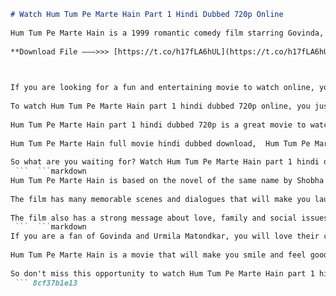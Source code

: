 ```markdown 
# Watch Hum Tum Pe Marte Hain Part 1 Hindi Dubbed 720p Online
 
Hum Tum Pe Marte Hain is a 1999 romantic comedy film starring Govinda, Urmila Matondkar, Dimple Kapadia and Paresh Rawal. The film is directed by Nabh Kumar 'Raju' and produced by C. Ashwini Dutt. The film follows the love story of Devyani, a social worker, and Rahul, a wealthy businessman, who fall in love despite their family's opposition.
 
**Download File ———>>> [https://t.co/h17fLA6hUL](https://t.co/h17fLA6hUL)**


 
If you are looking for a fun and entertaining movie to watch online, you can download or stream Hum Tum Pe Marte Hain part 1 hindi dubbed 720p from PogoLinks. PogoLinks is a website that offers a wide range of movies in multiple qualities and languages. You can enjoy Hum Tum Pe Marte Hain part 1 hindi dubbed 720p in high definition and with clear audio.
 
To watch Hum Tum Pe Marte Hain part 1 hindi dubbed 720p online, you just need to visit PogoLinks and search for the movie title. You will find the movie link on the first page of the search results[^1^]. You can either download the movie to your device or stream it online using a compatible player. PogoLinks is a safe and secure website that does not require any registration or subscription.
 
Hum Tum Pe Marte Hain part 1 hindi dubbed 720p is a great movie to watch with your loved ones. It has comedy, romance, drama and action. It also has a catchy soundtrack composed by Uttam Singh. The movie has received positive reviews from critics and audiences alike. It is one of the best movies of Govinda and Urmila Matondkar.
 
Hum Tum Pe Marte Hain full movie hindi dubbed download,  Hum Tum Pe Marte Hain 1999 hindi movie 720p,  Hum Tum Pe Marte Hain Govinda Urmila Matondkar film,  Hum Tum Pe Marte Hain Lyrical Video song,  Hum Tum Pe Marte Hain romantic comedy movie online,  Hum Tum Pe Marte Hain Dimple Kapadia Paresh Rawal,  Hum Tum Pe Marte Hain Uttam Singh music,  Hum Tum Pe Marte Hain Anand Bakshi lyrics,  Hum Tum Pe Marte Hain Nabh Kumar Raju director,  Hum Tum Pe Marte Hain Cheetah Yajnees Shetty producer,  Hum Tum Pe Marte Hain Manipal Udupi shooting location,  Hum Tum Pe Marte Hain Jaa Rahe Ho Tum song,  Hum Tum Pe Marte Hain O Mere Daddy song,  Hum Tum Pe Marte Hain Duniya Se Kuchh Lo song,  Hum Tum Pe Marte Hain Hum Banjaare Ho song,  Hum Tum Pe Marte Hain Ladki Ko Ladka Pasand Nahin song,  Hum Tum Pe Marte Hain O Mere Bitwa song,  Hum Tum Pe Marte Hain Pyar Mein Door Kya song,  Hum Tum Pe Marte Hain Instrumental song,  Hum Tum Pe Marte Hain movie review and rating,  Hum Tum Pe Marte Hain box office collection and budget,  Hum Tum Pe Marte Hain trivia and facts,  Hum Tum Pe Marte Hain cast and crew details,  Hum Tum Pe Marte Hain awards and nominations,  Hum Tum Pe Marte Hain behind the scenes and making of,  Hum Tum Pe Marte Hain best scenes and dialogues,  Hum Tum Pe Marte Hain movie poster and wallpapers,  Hum Tum Pe Marte Hain watch online free HD quality,  Hum Tum Pe Marte Hain torrent download link magnet,  Hum Tum Pe Marte Hain movie subtitles in english,  Hum Tum Pe Marte Hain movie quotes and memes,  Hum Tum Pe Marte Hain movie songs mp3 download free,  Hum Tum Pe Marte Hain movie songs video download free,  Hum Tum Pe Marte Hain movie songs lyrics in hindi and english,  Hum Tum Pe Marte Hain movie songs karaoke version download free,  Hum Tum Pe Marte Hain movie songs remix and mashup download free,  Hum Tum Pe Marte Hain movie songs ringtone and caller tune download free,  Hum Tum Pe Marte Hain movie songs piano notes and guitar chords download free,  Hum Tum Pe Marte Hain movie songs reaction and review video,  Hum Tum Pe Marte Hain movie songs dance cover and choreography video,  Hum Tum Pe Marte Hain movie songs whatsapp status and instagram reels video,  Hum Tum Pe Marte Hain movie songs tiktok and youtube shorts video
 
So what are you waiting for? Watch Hum Tum Pe Marte Hain part 1 hindi dubbed 720p online today and enjoy a hilarious and heartwarming movie.
 ```  ```markdown 
Hum Tum Pe Marte Hain is based on the novel of the same name by Shobha De. The novel was a bestseller and inspired several adaptations in different languages. The film is also a remake of the Telugu film Pavitra Bandham, which starred Venkatesh and Soundarya.
 
The film has many memorable scenes and dialogues that will make you laugh and cry. Some of the scenes include Rahul's proposal to Devyani in front of her family, Devyani's confrontation with Rahul's mother, Rahul's fake death and funeral, and the climax where Devyani and Rahul reunite.
 
The film also has a strong message about love, family and social issues. It shows how Devyani fights for women's rights and empowerment, how Rahul supports her cause and respects her choices, how their families overcome their differences and accept their relationship, and how love can overcome any obstacle.
 ```  ```markdown 
If you are a fan of Govinda and Urmila Matondkar, you will love their chemistry and performance in Hum Tum Pe Marte Hain. They have worked together in several films, such as Kunwara, Deewane and Kunwari Chudail. They are known for their comic timing and romantic appeal. They also share a good friendship off-screen.
 
Hum Tum Pe Marte Hain is a movie that will make you smile and feel good. It is a movie that celebrates love and life. It is a movie that you can watch with your family and friends. It is a movie that you can watch online on PogoLinks.
 
So don't miss this opportunity to watch Hum Tum Pe Marte Hain part 1 hindi dubbed 720p online. Visit PogoLinks today and enjoy this amazing movie.
 ``` 8cf37b1e13
 
